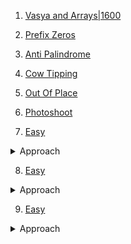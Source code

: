 1. [Vasya and Arrays|1600](https://codeforces.com/contest/1036/problem/D)

2. [Prefix Zeros](https://www.codechef.com/LTIME104B/problems/PREZ)

3. [Anti Palindrome](https://www.codechef.com/START24B/problems/ANTI_PAL)

4. [Cow Tipping](http://www.usaco.org/index.php?page=viewproblem2&cpid=689)

5. [Out Of Place](http://www.usaco.org/index.php?page=viewproblem2&cpid=785)

6. [Photoshoot](http://usaco.org/index.php?page=viewproblem2&cpid=1227)  
  
7. [Easy](https://atcoder.jp/contests/abc187/tasks/abc187_d)
<details>
    <summary>Approach</summary>

    Assume that initally Takahashi does not make any speech in any town, so all the Aoki-Pro voters have voted Aoki. Now greedily choose the city which will make the highest difference after Takahashi makes a speech in that town. Making a speech in a town will create a difference of (2*(Aoki-Pro voters) + Takahashi-Pro voters) voters, so sort the array in accordance to that, and keep making a speech until Takahashi has more number of voters.
        
</details>

8. [Easy](https://atcoder.jp/contests/arc119/tasks/arc119_b)
<details>
    <summary>Approach</summary>



</details>

9. [Easy](https://atcoder.jp/contests/abc254/tasks/abc254_c)
<details>
    <summary>Approach</summary>



</details>


